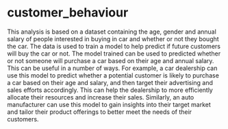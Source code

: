 # customer_behaviour
This analysis is based on a dataset containing the age, gender and annual salary of people interested in buying in car and whether or not they bought the car. 
The data is used to train a model to help predict if future customers will buy the car or not. The model trained can be used to predicted whether or not someone 
will purchase a car based on their age and annual salary. This can be useful in a number of ways. For example, a car dealership can use this model to predict whether
a potential customer is likely to purchase a car based on their age and salary, and then target their advertising and sales efforts accordingly. This can help the 
dealership to more efficiently allocate their resources and increase their sales. Similarly, an auto manufacturer can use this model to gain insights into their 
target market and tailor their product offerings to better meet the needs of their customers.
